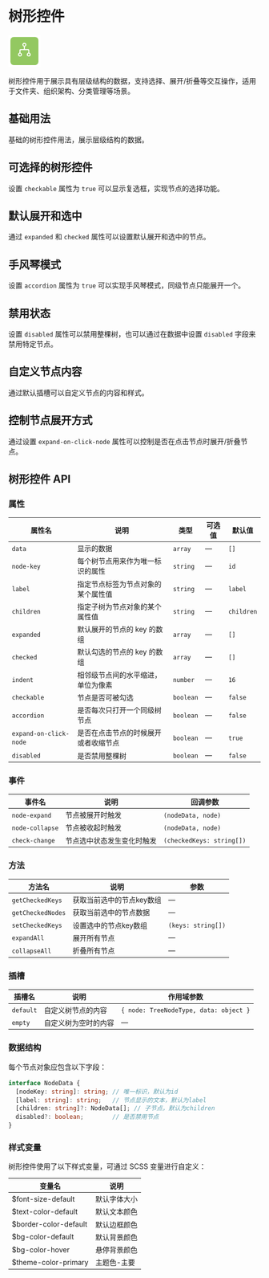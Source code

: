 <script setup lang="ts">
import treeBasic from '../examples/tree/basic.vue'
import treeCheckable from '../examples/tree/checkable.vue'
import treeDefaultState from '../examples/tree/default-state.vue'
import treeAccordion from '../examples/tree/accordion.vue'
import treeDisabled from '../examples/tree/disabled.vue'
import treeCustomNode from '../examples/tree/custom-node.vue'
import treeExpandControl from '../examples/tree/expand-control.vue'
</script>

# 树形控件

![树形控件](/components/tree.png)

树形控件用于展示具有层级结构的数据，支持选择、展开/折叠等交互操作，适用于文件夹、组织架构、分类管理等场景。

## 基础用法

基础的树形控件用法，展示层级结构的数据。

<demo :component="treeBasic" name="tree" examples="basic" />

## 可选择的树形控件

设置 `checkable` 属性为 `true` 可以显示复选框，实现节点的选择功能。

<demo :component="treeCheckable" name="tree" examples="checkable" />

## 默认展开和选中

通过 `expanded` 和 `checked` 属性可以设置默认展开和选中的节点。

<demo :component="treeDefaultState" name="tree" examples="default-state" />

## 手风琴模式

设置 `accordion` 属性为 `true` 可以实现手风琴模式，同级节点只能展开一个。

<demo :component="treeAccordion" name="tree" examples="accordion" />

## 禁用状态

设置 `disabled` 属性可以禁用整棵树，也可以通过在数据中设置 `disabled` 字段来禁用特定节点。

<demo :component="treeDisabled" name="tree" examples="disabled" />

## 自定义节点内容

通过默认插槽可以自定义节点的内容和样式。

<demo :component="treeCustomNode" name="tree" examples="custom-node" />

## 控制节点展开方式

通过设置 `expand-on-click-node` 属性可以控制是否在点击节点时展开/折叠节点。

<demo :component="treeExpandControl" name="tree" examples="expand-control" />

## 树形控件 API

### 属性

| 属性名                 | 说明                                 | 类型      | 可选值 | 默认值     |
| ---------------------- | ------------------------------------ | --------- | ------ | ---------- |
| `data`                 | 显示的数据                           | `array`   | —      | `[]`       |
| `node-key`             | 每个树节点用来作为唯一标识的属性     | `string`  | —      | `id`       |
| `label`                | 指定节点标签为节点对象的某个属性值   | `string`  | —      | `label`    |
| `children`             | 指定子树为节点对象的某个属性值       | `string`  | —      | `children` |
| `expanded`             | 默认展开的节点的 key 的数组          | `array`   | —      | `[]`       |
| `checked`              | 默认勾选的节点的 key 的数组          | `array`   | —      | `[]`       |
| `indent`               | 相邻级节点间的水平缩进，单位为像素   | `number`  | —      | `16`       |
| `checkable`            | 节点是否可被勾选                     | `boolean` | —      | `false`    |
| `accordion`            | 是否每次只打开一个同级树节点         | `boolean` | —      | `false`    |
| `expand-on-click-node` | 是否在点击节点的时候展开或者收缩节点 | `boolean` | —      | `true`     |
| `disabled`             | 是否禁用整棵树                       | `boolean` | —      | `false`    |

### 事件

| 事件名          | 说明                       | 回调参数                  |
| --------------- | -------------------------- | ------------------------- |
| `node-expand`   | 节点被展开时触发           | `(nodeData, node)`        |
| `node-collapse` | 节点被收起时触发           | `(nodeData, node)`        |
| `check-change`  | 节点选中状态发生变化时触发 | `(checkedKeys: string[])` |

### 方法

| 方法名            | 说明                    | 参数                                  |
| ----------------- | ----------------------- | ------------------------------------- |
| `getCheckedKeys`  | 获取当前选中的节点key数组 | —                                   |
| `getCheckedNodes` | 获取当前选中的节点数据  | —                                     |
| `setCheckedKeys`  | 设置选中的节点key数组   | `(keys: string[])`                    |
| `expandAll`       | 展开所有节点            | —                                     |
| `collapseAll`     | 折叠所有节点            | —                                     |

### 插槽

| 插槽名    | 说明                 | 作用域参数                             |
| --------- | -------------------- | -------------------------------------- |
| `default` | 自定义树节点的内容   | `{ node: TreeNodeType, data: object }` |
| `empty`   | 自定义树为空时的内容 | —                                      |

### 数据结构

每个节点对象应包含以下字段：

```typescript
interface NodeData {
  [nodeKey: string]: string; // 唯一标识，默认为id
  [label: string]: string;   // 节点显示的文本，默认为label
  [children: string]?: NodeData[]; // 子节点，默认为children
  disabled?: boolean;        // 是否禁用节点
}
```

### 样式变量

树形控件使用了以下样式变量，可通过 SCSS 变量进行自定义：

| 变量名               | 说明         |
| -------------------- | ------------ |
| $font-size-default   | 默认字体大小 |
| $text-color-default  | 默认文本颜色 |
| $border-color-default| 默认边框颜色 |
| $bg-color-default    | 默认背景颜色 |
| $bg-color-hover      | 悬停背景颜色 |
| $theme-color-primary | 主题色-主要  |
